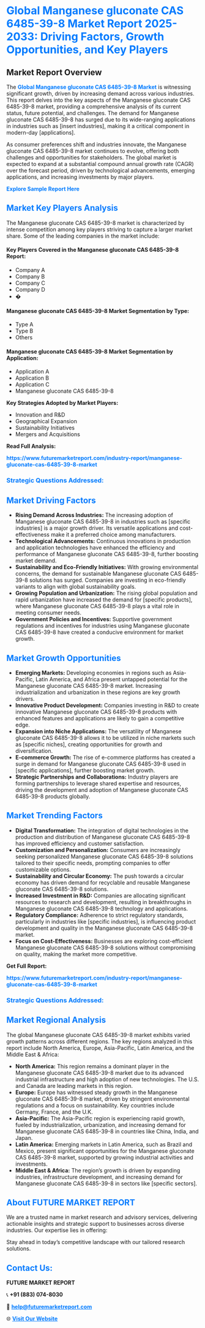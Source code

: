 <h1 style="color: #007BFF;">Global Manganese gluconate CAS 6485-39-8 Market Report 2025-2033: Driving Factors, Growth Opportunities, and Key Players</h1>

<section id="overview">
<h2>Market Report Overview</h2>
<p>The <a href="https://www.futuremarketreport.com/industry-report/manganese-gluconate-cas-6485-39-8-market" style="color: #007BFF; text-decoration: none;"><strong>Global Manganese gluconate CAS 6485-39-8 Market</strong></a> is witnessing significant growth, driven by increasing demand across various industries. This report delves into the key aspects of the Manganese gluconate CAS 6485-39-8 market, providing a comprehensive analysis of its current status, future potential, and challenges. The demand for Manganese gluconate CAS 6485-39-8 has surged due to its wide-ranging applications in industries such as [insert industries], making it a critical component in modern-day [applications].</p>
<p>As consumer preferences shift and industries innovate, the Manganese gluconate CAS 6485-39-8 market continues to evolve, offering both challenges and opportunities for stakeholders. The global market is expected to expand at a substantial compound annual growth rate (CAGR) over the forecast period, driven by technological advancements, emerging applications, and increasing investments by major players.</p>
</section>

<section id="overview">
<p><a href="https://www.futuremarketreport.com/request-sample/reportId=112494" style="color: #007BFF; text-decoration: none;"><strong>Explore Sample Report Here</strong></a></p>
</section>

<section id="key-players">
<h2 style="color: #007BFF;">Market Key Players Analysis</h2>
<p>The Manganese gluconate CAS 6485-39-8 market is characterized by intense competition among key players striving to capture a larger market share. Some of the leading companies in the market include:</p>
<h4>Key Players Covered in the Manganese gluconate CAS 6485-39-8 Report:</h4>
<ul><li>Company A</li><li>Company B</li><li>Company C</li><li>Company D</li><li>�</li></ul>
<h4>Manganese gluconate CAS 6485-39-8 Market Segmentation by Type:</h4>
<ul><li>Type A</li><li>Type B</li><li>Others</li></ul>

<h4>Manganese gluconate CAS 6485-39-8 Market Segmentation by Application:</h4>
<ul><li>Application A</li><li>Application B</li><li>Application C</li><li>Manganese gluconate CAS 6485-39-8</li></ul>
<p><strong>Key Strategies Adopted by Market Players:</strong></p>
<ul>
<li>Innovation and R&D</li>
<li>Geographical Expansion</li>
<li>Sustainability Initiatives</li>
<li>Mergers and Acquisitions</li>
</ul>
</section>

<section>
<p><strong>Read Full Analysis: </strong></p><a href="https://www.futuremarketreport.com/industry-report/manganese-gluconate-cas-6485-39-8-market" style="color: #007BFF; text-decoration: none;"><strong>https://www.futuremarketreport.com/industry-report/manganese-gluconate-cas-6485-39-8-market</strong></a>
<h3 style="color: #007BFF;">Strategic Questions Addressed:</h3>
</section>

<section id="driving-factors">
<h2 style="color: #007BFF;">Market Driving Factors</h2>
<ul>
<li><strong>Rising Demand Across Industries:</strong> The increasing adoption of Manganese gluconate CAS 6485-39-8 in industries such as [specific industries] is a major growth driver. Its versatile applications and cost-effectiveness make it a preferred choice among manufacturers.</li>
<li><strong>Technological Advancements:</strong> Continuous innovations in production and application technologies have enhanced the efficiency and performance of Manganese gluconate CAS 6485-39-8, further boosting market demand.</li>
<li><strong>Sustainability and Eco-Friendly Initiatives:</strong> With growing environmental concerns, the demand for sustainable Manganese gluconate CAS 6485-39-8 solutions has surged. Companies are investing in eco-friendly variants to align with global sustainability goals.</li>
<li><strong>Growing Population and Urbanization:</strong> The rising global population and rapid urbanization have increased the demand for [specific products], where Manganese gluconate CAS 6485-39-8 plays a vital role in meeting consumer needs.</li>
<li><strong>Government Policies and Incentives:</strong> Supportive government regulations and incentives for industries using Manganese gluconate CAS 6485-39-8 have created a conducive environment for market growth.</li>
</ul>
</section>

<section id="growth-opportunities">
<h2 style="color: #007BFF;">Market Growth Opportunities</h2>
<ul>
<li><strong>Emerging Markets:</strong> Developing economies in regions such as Asia-Pacific, Latin America, and Africa present untapped potential for the Manganese gluconate CAS 6485-39-8 market. Increasing industrialization and urbanization in these regions are key growth drivers.</li>
<li><strong>Innovative Product Development:</strong> Companies investing in R&D to create innovative Manganese gluconate CAS 6485-39-8 products with enhanced features and applications are likely to gain a competitive edge.</li>
<li><strong>Expansion into Niche Applications:</strong> The versatility of Manganese gluconate CAS 6485-39-8 allows it to be utilized in niche markets such as [specific niches], creating opportunities for growth and diversification.</li>
<li><strong>E-commerce Growth:</strong> The rise of e-commerce platforms has created a surge in demand for Manganese gluconate CAS 6485-39-8 used in [specific applications], further boosting market growth.</li>
<li><strong>Strategic Partnerships and Collaborations:</strong> Industry players are forming partnerships to leverage shared expertise and resources, driving the development and adoption of Manganese gluconate CAS 6485-39-8 products globally.</li>
</ul>
</section>

<section id="trending-factors">
<h2 style="color: #007BFF;">Market Trending Factors</h2>
<ul>
<li><strong>Digital Transformation:</strong> The integration of digital technologies in the production and distribution of Manganese gluconate CAS 6485-39-8 has improved efficiency and customer satisfaction.</li>
<li><strong>Customization and Personalization:</strong> Consumers are increasingly seeking personalized Manganese gluconate CAS 6485-39-8 solutions tailored to their specific needs, prompting companies to offer customizable options.</li>
<li><strong>Sustainability and Circular Economy:</strong> The push towards a circular economy has driven demand for recyclable and reusable Manganese gluconate CAS 6485-39-8 solutions.</li>
<li><strong>Increased Investment in R&D:</strong> Companies are allocating significant resources to research and development, resulting in breakthroughs in Manganese gluconate CAS 6485-39-8 technology and applications.</li>
<li><strong>Regulatory Compliance:</strong> Adherence to strict regulatory standards, particularly in industries like [specific industries], is influencing product development and quality in the Manganese gluconate CAS 6485-39-8 market.</li>
<li><strong>Focus on Cost-Effectiveness:</strong> Businesses are exploring cost-efficient Manganese gluconate CAS 6485-39-8 solutions without compromising on quality, making the market more competitive.</li>
</ul>
</section>

<section>
<p><strong>Get Full Report: </strong></p><a href="https://www.futuremarketreport.com/industry-report/manganese-gluconate-cas-6485-39-8-market" style="color: #007BFF; text-decoration: none;"><strong>https://www.futuremarketreport.com/industry-report/manganese-gluconate-cas-6485-39-8-market</strong></a>
<h3 style="color: #007BFF;">Strategic Questions Addressed:</h3>
</section>


<section id="regional-analysis">
<h2 style="color: #007BFF;">Market Regional Analysis</h2>
<p>The global Manganese gluconate CAS 6485-39-8 market exhibits varied growth patterns across different regions. The key regions analyzed in this report include North America, Europe, Asia-Pacific, Latin America, and the Middle East & Africa:</p>
<ul>
<li><strong>North America:</strong> This region remains a dominant player in the Manganese gluconate CAS 6485-39-8 market due to its advanced industrial infrastructure and high adoption of new technologies. The U.S. and Canada are leading markets in this region.</li>
<li><strong>Europe:</strong> Europe has witnessed steady growth in the Manganese gluconate CAS 6485-39-8 market, driven by stringent environmental regulations and a focus on sustainability. Key countries include Germany, France, and the U.K.</li>
<li><strong>Asia-Pacific:</strong> The Asia-Pacific region is experiencing rapid growth, fueled by industrialization, urbanization, and increasing demand for Manganese gluconate CAS 6485-39-8 in countries like China, India, and Japan.</li>
<li><strong>Latin America:</strong> Emerging markets in Latin America, such as Brazil and Mexico, present significant opportunities for the Manganese gluconate CAS 6485-39-8 market, supported by growing industrial activities and investments.</li>
<li><strong>Middle East & Africa:</strong> The region’s growth is driven by expanding industries, infrastructure development, and increasing demand for Manganese gluconate CAS 6485-39-8 in sectors like [specific sectors].</li>
</ul>
</section>

<footer>
<h2 style="color: #007BFF;">About FUTURE MARKET REPORT</h2>
<p>We are a trusted name in market research and advisory services, delivering actionable insights and strategic support to businesses across diverse industries. Our expertise lies in offering:</p>

<p>Stay ahead in today’s competitive landscape with our tailored research solutions.</p>

<h2 style="color: #007BFF;">Contact Us:</h2>
<p><strong>FUTURE MARKET REPORT</strong></p>
<p>📞 <strong>+91 (883) 074-8030</strong></p>
<p>📧 <strong><a href="mailto:help@futuremarketreport.com" style="color: #007BFF;">help@futuremarketreport.com</a></strong></p>
<p>🌐 <strong><a href="https://www.futuremarketreport.com/" style="color: #007BFF;">Visit Our Website</a></strong></p>
</footer>
